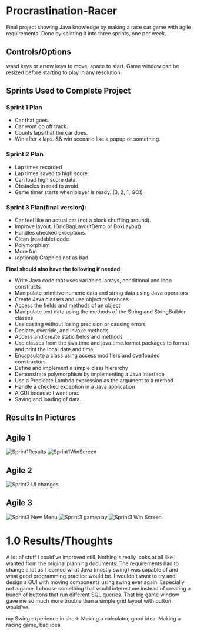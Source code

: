 # Procrastination-Racer
Final project showing Java knowledge by making a race car game with agile requirements. Done by splitting it into three sprints, one per week. 

## Controls/Options
wasd keys or arrow keys to move, space to start. 
Game window can be resized before starting to play in any resolution. 

## Sprints Used to Complete Project
### Sprint 1 Plan
* Car that goes.
* Car wont go off track.
* Counts laps that the car does.
* Win after x laps. && win scenario like a popup or something. 

### Sprint 2 Plan
* Lap times recorded
* Lap times saved to high score.
* Can load high score data.
* Obstacles in road to avoid.
* Game timer starts when player is ready. (3, 2, 1, GO!)

### Sprint 3 Plan(final version):
* Car feel like an actual car (not a block shuffling around).
* Improve layout. (GridBagLayoutDemo or BoxLayout)
* Handles checked exceptions. 
* Clean (readable) code
* Polymorphism
* More fun
* (optional) Graphics not as bad.

**Final should also have the following if needed:**
* Write Java code that uses variables, arrays, conditional and loop constructs
* Manipulate primitive numeric data and string data using Java operators
* Create Java classes and use object references
* Access the fields and methods of an object
* Manipulate text data using the methods of the String and StringBuilder classes
* Use casting without losing precision or causing errors
* Declare, override, and invoke methods
* Access and create static fields and methods
* Use classes from the java.time and java.time.format packages to format and print the local date and time
* Encapsulate a class using access modifiers and overloaded constructors
* Define and implement a simple class hierarchy
* Demonstrate polymorphism by implementing a Java Interface
* Use a Predicate Lambda expression as the argument to a method
* Handle a checked exception in a Java application
* A GUI because I want one. 
* Saving and loading of data. 

## Results In Pictures
## Agile 1
![Sprint1Results](https://i.imgur.com/6ne1U0w.png)
![Sprint1WinScreen](https://i.imgur.com/S7zGWF9.png)


## Agile 2
![Sprint2 UI changes](https://i.imgur.com/EptgSH1.png)


## Agile 3
![Sprint3 New Menu](https://i.imgur.com/oQZH5e7.png)
![Sprint3 gameplay](https://i.imgur.com/71CfKyE.png)
![Sprint3 Win Screen](https://i.imgur.com/g2zICke.png)

# 1.0 Results/Thoughts
A lot of stuff I could've improved still. Nothing's really looks at all like I wanted from the original planning documents. The requirements had to change a lot as I learned what Java (mostly swing) was capable of and what good programming practice would be. I wouldn't want to try and design a GUI with moving components using swing ever again. Especially not a game. I choose something that would interest me instead of creating a bunch of buttons that run different SQL queries. That big game window gave me so much more trouble than a simple grid layout with button would've. 

my Swing experience in short: Making a calculator, good idea. Making a racing game, bad idea. 
